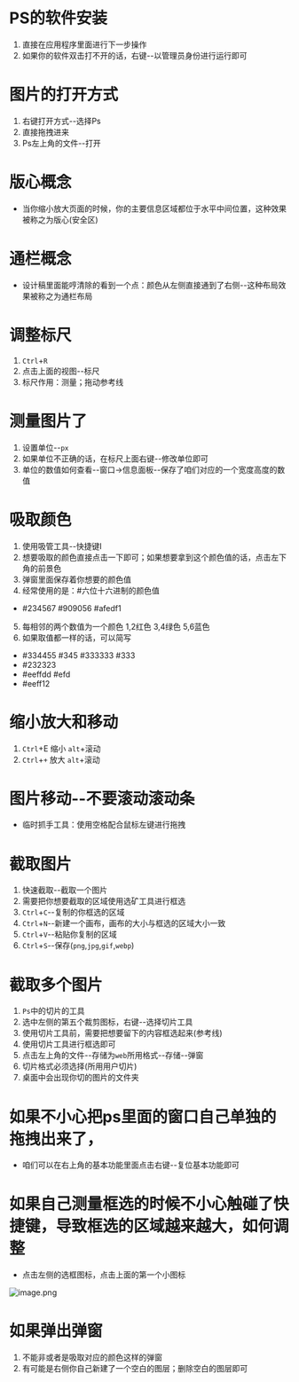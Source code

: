 <a name="r8T3h"></a>
# PS的软件安装
1. 直接在应用程序里面进行下一步操作
2. 如果你的软件双击打不开的话，右键--以管理员身份进行运行即可
<a name="TBR2K"></a>
#  图片的打开方式

1. 右键打开方式--选择Ps
2. 直接拖拽进来
3. Ps左上角的文件--打开
<a name="JQW5I"></a>
# 版心概念

- 当你缩小放大页面的时候，你的主要信息区域都位于水平中间位置，这种效果被称之为版心(安全区)
<a name="GM2nF"></a>
# 通栏概念

- 设计稿里面能哼清除的看到一个点：颜色从左侧直接通到了右侧--这种布局效果被称之为通栏布局
<a name="QT7ao"></a>
# 调整标尺

1. `Ctrl`+`R`
2. 点击上面的视图--标尺
3. 标尺作用：测量；拖动参考线
<a name="bpjPA"></a>
# 测量图片了

1. 设置单位--`px`
2. 如果单位不正确的话，在标尺上面右键--修改单位即可
3. 单位的数值如何查看--窗口->信息面板--保存了咱们对应的一个宽度高度的数值
<a name="C0kPk"></a>
# 吸取颜色

1. 使用吸管工具--快捷键I
2. 想要吸取的颜色直接点击一下即可；如果想要拿到这个颜色值的话，点击左下角的前景色
3. 弹窗里面保存着你想要的颜色值
4. 经常使用的是：#六位十六进制的颜色值
- #234567    #909056   #afedf1
5. 每相邻的两个数值为一个颜色  1,2红色     3,4绿色      5,6蓝色
6. 如果取值都一样的话，可以简写 
- #334455     #345     #333333   #333
- #232323    
- #eeffdd   #efd      
- #eeff12
<a name="mUWyB"></a>
# 缩小放大和移动

1. `Ctrl`+E   缩小  `alt`+滚动
2. `Ctrl`+`+`   放大  `alt`+滚动
<a name="FHScD"></a>
# 图片移动--不要滚动滚动条

- 临时抓手工具：使用空格配合鼠标左键进行拖拽
<a name="JhmvE"></a>
# 截取图片

1.  快速截取--截取一个图片
2. 需要把你想要截取的区域使用选矿工具进行框选
3. `Ctrl`+`C`--复制的你框选的区域
4. `Ctrl`+`N`--新建一个画布，画布的大小与框选的区域大小一致
5. `Ctrl`+`V`--粘贴你复制的区域
6. `Ctrl`+`S`--保存(`png`,`jpg`,`gif`,`webp`)
<a name="uvWc5"></a>
# 截取多个图片

1. `Ps`中的切片的工具
2. 选中左侧的第五个裁剪图标，右键--选择切片工具
3. 使用切片工具前，需要把想要留下的内容框选起来(参考线)
4. 使用切片工具进行框选即可
5. 点击左上角的文件--存储为`web`所用格式--存储--弹窗
6. 切片格式必须选择(所用用户切片)
7. 桌面中会出现你切的图片的文件夹
<a name="Pit7p"></a>
# 如果不小心把ps里面的窗口自己单独的拖拽出来了，

- 咱们可以在右上角的基本功能里面点击右键--复位基本功能即可
<a name="NNvF6"></a>
# 如果自己测量框选的时候不小心触碰了快捷键，导致框选的区域越来越大，如何调整

- 点击左侧的选框图标，点击上面的第一个小图标

![image.png](https://cdn.nlark.com/yuque/0/2021/png/25380982/1640604812559-6061ece1-56c3-4cdb-a896-92d00c8e545f.png#clientId=u574ed24f-27f6-4&from=paste&height=160&id=uc07af251&originHeight=148&originWidth=177&originalType=binary&ratio=1&rotation=0&showTitle=false&size=10871&status=done&style=stroke&taskId=ub0b3f7ea-6867-4bad-b255-00e20175c5f&title=&width=191.5)
<a name="nXkY0"></a>
# 如果弹出弹窗

1. 不能非或者是吸取对应的颜色这样的弹窗
2. 有可能是右侧你自己新建了一个空白的图层；删除空白的图层即可
